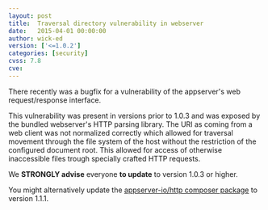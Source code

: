 ```yaml
---
layout: post
title:  Traversal directory vulnerability in webserver
date:   2015-04-01 00:00:00
author: wick-ed
version: ['<=1.0.2']
categories: [security]
cvss: 7.8
cve:
---
```


There recently was a bugfix for a vulnerability of the appserver's web request/response interface.

This vulnerability was present in versions prior to 1.0.3 and was exposed by the bundled webserver's HTTP parsing library.
The URI as coming from a web client was not normalized correctly which allowed for traversal movement through the file system of the host without the restriction of the configured document root.
This allowed for access of otherwise inaccessible files trough specially crafted HTTP requests.

We **STRONGLY advise** everyone **to update** to version 1.0.3 or higher.

You might alternatively update the [appserver-io/http composer package](https://github.com/appserver-io/http) to version 1.1.1.